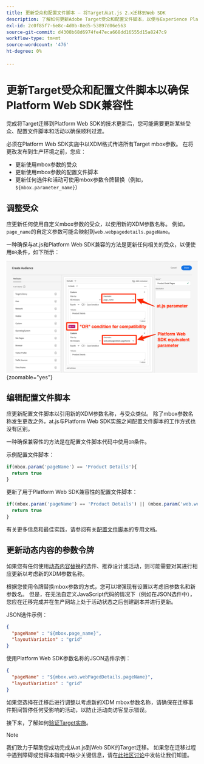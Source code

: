 ```yaml
---
title: 更新受众和配置文件脚本 — 将Target从at.js 2.x迁移到Web SDK
description: 了解如何更新Adobe Target受众和配置文件脚本，以便与Experience PlatformWeb SDK兼容。
exl-id: 2c0f85f7-6e8c-4d0b-8ed5-53897d06e563
source-git-commit: d4308b68d6974fe47eca668dd16555d15a8247c9
workflow-type: tm+mt
source-wordcount: '476'
ht-degree: 0%

---
```


# 更新Target受众和配置文件脚本以确保Platform Web SDK兼容性

完成将Target迁移到Platform Web SDK的技术更新后，您可能需要更新某些受众、配置文件脚本和活动以确保顺利过渡。

必须在Platform Web SDK实施中以XDM格式传递所有Target mbox参数。 在将更改发布到生产环境之前，您应：

* 更新使用mbox参数的受众
* 更新使用mbox参数的配置文件脚本
* 更新任何选件和活动可使用mbox参数令牌替换（例如，`${mbox.parameter_name}`）

## 调整受众

应更新任何使用自定义mbox参数的受众，以使用新的XDM参数名称。 例如，`page_name`的自定义参数可能会映射到`web.webpagedetails.pageName`。

一种确保与at.js和Platform Web SDK兼容的方法是更新任何相关的受众，以便使用`OR`条件，如下所示：

![如何查看更新Platform Web SDK兼容性的目标受众](assets/target-audience-update.png){zoomable="yes"}

## 编辑配置文件脚本

应更新配置文件脚本以引用新的XDM参数名称，与受众类似。 除了mbox参数名称发生更改之外，at.js与Platform Web SDK实施之间配置文件脚本的工作方式也没有区别。

一种确保兼容性的方法是在配置文件脚本代码中使用`OR`条件。

示例配置文件脚本：

```Javascript
if(mbox.param('pageName') == 'Product Details'){
  return true
}
```

更新了用于Platform Web SDK兼容性的配置文件脚本：

```Javascript
if((mbox.param('pageName') == 'Product Details') || (mbox.param('web.webPageDetails.pageName') =='Product Details')){
  return true
}
```

有关更多信息和最佳实践，请参阅有关[配置文件脚本](https://experienceleague.adobe.com/docs/target/using/audiences/visitor-profiles/profile-parameters.html?lang=zh-Hans)的专用文档。

## 更新动态内容的参数令牌

如果您有任何使用[动态内容替换](https://experienceleague.adobe.com/docs/target/using/experiences/offers/passing-profile-attributes-to-the-html-offer.html?lang=zh-Hans)的选件、推荐设计或活动，则可能需要对其进行相应更新以考虑新的XDM参数名称。

根据您使用令牌替换mbox参数的方式，您可以增强现有设置以考虑旧参数名和新参数名。 但是，在无法自定义JavaScript代码的情况下（例如在JSON选件中），您应在迁移完成并在生产网站上处于活动状态之后创建副本并进行更新。

JSON选件示例：

```JSON
{
  "pageName" : "${mbox.page_name}",
  "layoutVariation" : "grid"
}
```

使用Platform Web SDK参数名称的JSON选件示例：

```JSON
{
  "pageName" : "${mbox.web.webPagedDetails.pageName}",
  "layoutVariation" : "grid"
}
```

如果您选择在迁移后进行调整以考虑新的XDM mbox参数名称，请确保在迁移事件期间暂停任何受影响的活动，以防止活动向访客显示错误。

接下来，了解如何[验证Target实施](validate.md)。

>[!NOTE]
>
>我们致力于帮助您成功完成从at.js到Web SDK的Target迁移。 如果您在迁移过程中遇到障碍或觉得本指南中缺少关键信息，请在[此社区讨论](https://experienceleaguecommunities.adobe.com/t5/adobe-experience-platform-data/tutorial-discussion-migrate-target-from-at-js-to-web-sdk/m-p/575587#M463)中发帖让我们知道。
